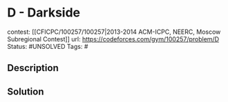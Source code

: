 # D - Darkside

contest: [[CFICPC/100257/100257|2013-2014 ACM-ICPC, NEERC, Moscow Subregional Contest]]
url: https://codeforces.com/gym/100257/problem/D
Status: #UNSOLVED
Tags: #

## Description

## Solution

